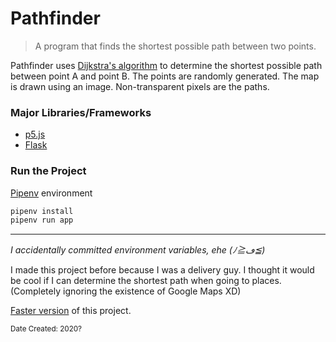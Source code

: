 # Pathfinder
> A program that finds the shortest possible path between two points.

Pathfinder uses [Dijkstra's algorithm](https://en.wikipedia.org/wiki/Dijkstra%27s_algorithm) to determine the shortest possible path between point A and point B.
The points are randomly generated.
The map is drawn using an image. Non-transparent pixels are the paths.

### Major Libraries/Frameworks
- [p5.js](https://p5js.org/)
- [Flask](https://flask.palletsprojects.com/)

### Run the Project
[Pipenv](https://pipenv.pypa.io/en/latest/) environment
```bash
pipenv install
pipenv run app
```

----

*I accidentally committed environment variables, ehe (ﾉ≧ڡ≦)*

I made this project before because I was a delivery guy. I thought it would be cool if I can determine the shortest path when going to places. (Completely ignoring the existence of Google Maps XD)

[Faster version](https://github.com/NadieFiind/Pathfinder_Processing) of this project.

<sub>Date Created: 2020?</sub>
